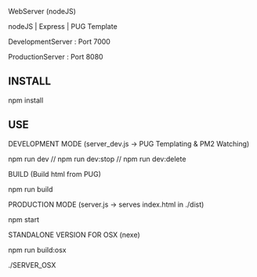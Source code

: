 WebServer (nodeJS)

nodeJS | Express | PUG Template 

DevelopmentServer : Port 7000

ProductionServer  : Port 8080


INSTALL
-------
npm install


USE
---
DEVELOPMENT MODE (server_dev.js -> PUG Templating & PM2 Watching)

npm run dev // npm run dev:stop // npm run dev:delete



BUILD (Build html from PUG)

npm run build



PRODUCTION MODE (server.js -> serves index.html in ./dist)

npm start



STANDALONE VERSION FOR OSX (nexe)

npm run build:osx  

./SERVER_OSX
